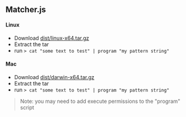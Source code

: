 ## Matcher.js

#### Linux
- Download [dist/linux-x64.tar.gz](https://github.com/shawn-mcginty/matcher-js/raw/master/dist/linux-x64.tar.gz)
- Extract the tar
- run `> cat "some text to test" | program "my pattern string"`

#### Mac
- Download [dist/darwin-x64.tar.gz](https://github.com/shawn-mcginty/matcher-js/raw/master/dist/darwin-x64.tar.gz)
- Extract the tar
- run `> cat "some text to test" | program "my pattern string"`

> Note: you may need to add execute permissions to the "program" script
